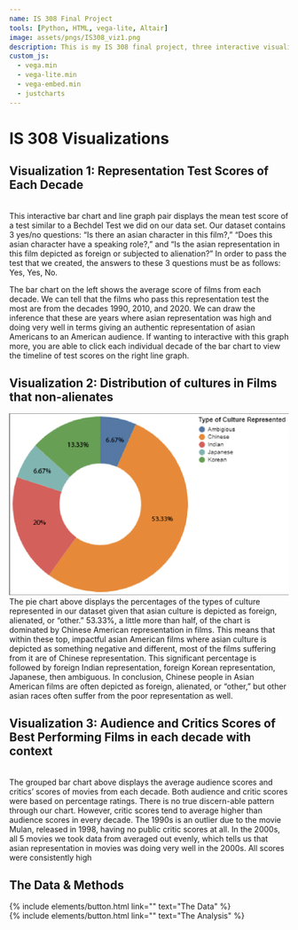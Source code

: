 ```yaml
---
name: IS 308 Final Project
tools: [Python, HTML, vega-lite, Altair]
image: assets/pngs/IS308_viz1.png
description: This is my IS 308 final project, three interactive visualizations gauging how various film franchises respond to the Bechdel Test across the years.
custom_js:
  - vega.min
  - vega-lite.min
  - vega-embed.min
  - justcharts
---
```



# IS 308 Visualizations 

## Visualization 1: Representation Test Scores of Each Decade

<vegachart schema-url="{{ site.baseurl }}/assets/json/IS308-fin-v1.json" style="width: 100%"></vegachart>         
This interactive bar chart and line graph pair displays the mean test score of a test similar to a Bechdel Test we did on our data set. Our dataset contains 3 yes/no questions: “Is there an asian character in this film?,” “Does this asian  character have a speaking role?,” and “Is the asian representation in this film depicted as foreign or subjected to alienation?” In order to pass the test that we created, the answers to these 3 questions must be as follows: Yes, Yes, No. 

The bar chart on the left shows the average score of films from each decade. We can tell that the films who pass this representation test the most are from the decades 1990, 2010, and 2020. We can draw the inference that these are years where asian representation was high and doing very well in terms giving an authentic representation of asian Americans to an American audience. If wanting to interactive with this graph more, you are able to click each individual decade of the bar chart to view the timeline of test scores on the right line graph.




## Visualization 2: Distribution of cultures in Films that non-alienates 
![image tooltip here](/assets/pngs/IS308_viz2.png)        
The pie chart above displays the percentages of the types of culture represented in our dataset given that asian culture is depicted as foreign, alienated, or “other.” 53.33%, a little more than half, of the chart is dominated by Chinese American representation in films. This means that within these top, impactful asian American films where asian culture is depicted as something negative and different, most of the films suffering from it are of Chinese representation. This significant percentage is followed by foreign Indian representation, foreign Korean representation, Japanese, then ambiguous. In conclusion, Chinese people in Asian American films are often depicted as foreign, alienated, or “other,” but other asian races often suffer from the poor representation as well.

## Visualization 3: Audience and Critics Scores of Best Performing Films in each decade with context
<vegachart schema-url="{{ site.baseurl }}/assets/json/IS308-fin-v3.json" style="width: 100%"></vegachart>        
The grouped bar chart above displays the average audience scores and critics’ scores of movies from each decade. Both audience and critic scores were based on percentage ratings. There is no true discern-able pattern through our chart. However, critic scores tend to average higher than audience scores in every decade. The 1990s is an outlier due to the movie Mulan, released in 1998, having no public critic scores at all. In the 2000s, all 5 movies we took data from averaged out evenly, which tells us that asian representation in movies was doing very well in the 2000s. All scores were consistently high
## The Data & Methods

<!-- these are written in a combo of html and liquid --> 

<div class="left">
{% include elements/button.html link="" text="The Data" %}
</div>

<div class="right">
{% include elements/button.html link="" text="The Analysis" %}
</div>

